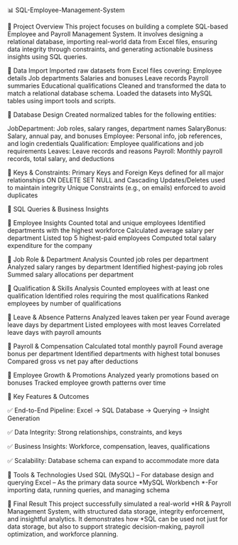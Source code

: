 📊 SQL-Employee-Management-System

🔹 Project Overview
This project focuses on building a complete SQL-based Employee and Payroll Management System. It involves designing a relational database, importing real-world data from Excel files, ensuring data integrity through constraints, and generating actionable business insights using SQL queries.


🔹 Data Import
Imported raw datasets from Excel files covering:
Employee details
Job departments
Salaries and bonuses
Leave records
Payroll summaries
Educational qualifications
Cleaned and transformed the data to match a relational database schema.
Loaded the datasets into MySQL tables using import tools and scripts.

🔹 Database Design
Created normalized tables for the following entities:

JobDepartment: Job roles, salary ranges, department names
SalaryBonus: Salary, annual pay, and bonuses
Employee: Personal info, job references, and login credentials
Qualification: Employee qualifications and job requirements
Leaves: Leave records and reasons
Payroll: Monthly payroll records, total salary, and deductions

🔑 Keys & Constraints:
Primary Keys and Foreign Keys defined for all major relationships
ON DELETE SET NULL and Cascading Updates/Deletes used to maintain integrity
Unique Constraints (e.g., on emails) enforced to avoid duplicates

🔹 SQL Queries & Business Insights

📍 Employee Insights
Counted total and unique employees
Identified departments with the highest workforce
Calculated average salary per department
Listed top 5 highest-paid employees
Computed total salary expenditure for the company

📍 Job Role & Department Analysis
Counted job roles per department
Analyzed salary ranges by department
Identified highest-paying job roles
Summed salary allocations per department

📍 Qualification & Skills Analysis
Counted employees with at least one qualification
Identified roles requiring the most qualifications
Ranked employees by number of qualifications

📍 Leave & Absence Patterns
Analyzed leaves taken per year
Found average leave days by department
Listed employees with most leaves
Correlated leave days with payroll amounts

📍 Payroll & Compensation
Calculated total monthly payroll
Found average bonus per department
Identified departments with highest total bonuses
Compared gross vs net pay after deductions

📍 Employee Growth & Promotions
Analyzed yearly promotions based on bonuses
Tracked employee growth patterns over time

🔹 Key Features & Outcomes

✅ End-to-End Pipeline: Excel → SQL Database → Querying → Insight Generation

✅ Data Integrity: Strong relationships, constraints, and keys

✅ Business Insights: Workforce, compensation, leaves, qualifications

✅ Scalability: Database schema can expand to accommodate more data


🔹 Tools & Technologies Used
SQL (MySQL) – For database design and querying
Excel – As the primary data source
*MySQL Workbench *-For importing data, running queries, and managing schema

🔹 Final Result
This project successfully simulated a real-world *HR & Payroll Management System, with structured data storage, integrity enforcement, and insightful analytics. It demonstrates how *SQL can be used not just for data storage, but also to support strategic decision-making, payroll optimization, and workforce planning.
